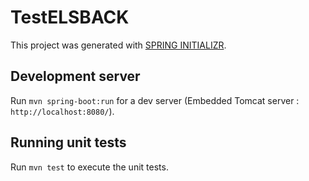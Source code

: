 # TestELSBACK

This project was generated with [SPRING INITIALIZR](https://start.spring.io/).

## Development server

Run `mvn spring-boot:run` for a dev server (Embedded Tomcat server : `http://localhost:8080/`).


## Running unit tests

Run `mvn test` to execute the unit tests.

